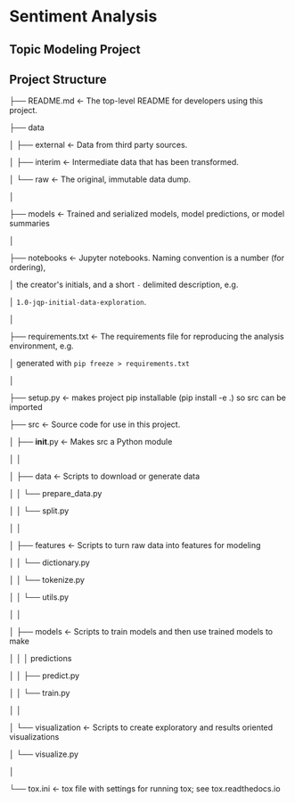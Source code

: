 # Sentiment Analysis

## Topic Modeling Project

## Project Structure
├── README.md          <- The top-level README for developers using this project.

├── data

│   ├── external       <- Data from third party sources.

│   ├── interim        <- Intermediate data that has been transformed.

│   └── raw            <- The original, immutable data dump.

│

├── models             <- Trained and serialized models, model predictions, or model summaries

│

├── notebooks          <- Jupyter notebooks. Naming convention is a number (for ordering),

│                         the creator's initials, and a short `-` delimited description, e.g.

│                         `1.0-jqp-initial-data-exploration`.

│

├── requirements.txt   <- The requirements file for reproducing the analysis environment, e.g.

│                         generated with `pip freeze > requirements.txt`

│

├── setup.py           <- makes project pip installable (pip install -e .) so src can be imported

├── src                <- Source code for use in this project.

│   ├── __init__.py    <- Makes src a Python module

│   │

│   ├── data           <- Scripts to download or generate data

│   │   └── prepare_data.py

│   │   └── split.py

│   │

│   ├── features       <- Scripts to turn raw data into features for modeling

│   │   └── dictionary.py

│   │   └── tokenize.py

│   │   └── utils.py

│   │

│   ├── models         <- Scripts to train models and then use trained models to make

│   │   │                 predictions

│   │   ├── predict.py

│   │   └── train.py

│   │

│   └── visualization  <- Scripts to create exploratory and results oriented visualizations

│       └── visualize.py

│

└── tox.ini            <- tox file with settings for running tox; see tox.readthedocs.io

